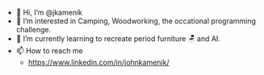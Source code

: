 - 👋 Hi, I’m @jkamenik
- 👀 I’m interested in Camping, Woodworking, the occational programming challenge.
- 🌱 I’m currently learning to recreate period furniture 🪑 and AI.
- 📫 How to reach me
    - https://www.linkedin.com/in/johnkamenik/

<!---
jkamenik/jkamenik is a ✨ special ✨ repository because its `README.md` (this file) appears on your GitHub profile.
You can click the Preview link to take a look at your changes.
--->
